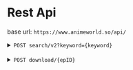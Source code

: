 # Rest Api

base url: `https://www.animeworld.so/api/`

<details>
    <summary><code>POST search/v2?keyword={keyword}</code></summary>

> Ricerca anime nel sito in base ad una chiave di ricerca.

- parametri:
    - `keyword`: chiave di ricerca
- header:
    - `csrf-token`: token cross-site request forgery

</details>
<br>
<details>
    <summary><code>POST download/{epID}</code></summary>

> Ottiene informazioni per il download dell'episodio richiesto.

- parametri:
    - `epID`: id episodio
- header:
    - `csrf-token`: token cross-site request forgery

</details>